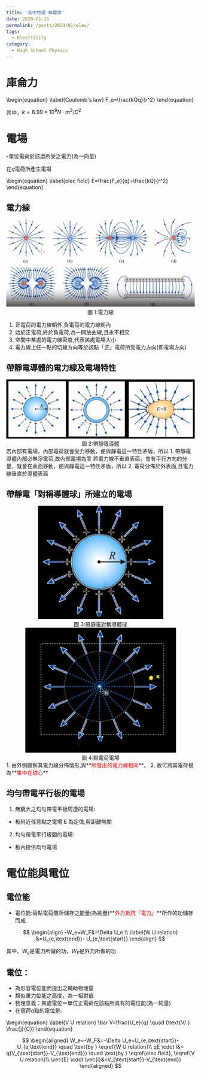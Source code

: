 ```yaml
---
title: '高中物理-靜電學'
date: 2020-01-15
permalink: /posts/2020/01/elec/
tags:
  - Electricity
category:
  - High School Physics
---
```


# 庫侖力

\begin{equation}
\label{Coulomb's law}
F_e=\frac{kQq}{r^2}
\end{equation}

其中，$k=8.99\times 10^9 N\cdot m^2/C^2$

# 電場
-單位電荷於該處所受之電力(為一向量)

在$q$電荷所產生電場

\begin{equation}
\label{elec field}
E=\frac{F_e}{q}=\frac{kQ}{r^2}
\end{equation}

## 電力線
<div style="text-align:center" id="image1"><img src="/images/high_school_physics/elec_1_1.PNG" /><br>圖 1:電力線</div>

1. 正電荷的電力線朝外,負電荷的電力線朝內
2. 始於正電荷,終於負電荷,為一開放曲線,且永不相交
3. 空間中某處的電力線密度,代表該處電場大小
4. 電力線上任一點的切線方向等於該點「正」電荷所受電力方向(即電場方向)

## 帶靜電導體的電力線及電場特性

<div style="text-align:center" id="image2"><img src="/images/high_school_physics/elec_1_2.PNG" /><br>圖 2:帶靜電導體</div>
若內部有電場，內部電荷就會受力移動，便與靜電這一特性矛盾，所以
1. 帶靜電導體內部必無淨電荷,故內部電場為零
若電力線不垂直表面，會有平行方向的分量，就會在表面移動，便與靜電這一特性矛盾，所以
2. 電荷分佈於外表面,且電力線垂直於導體表面

## 帶靜電「對稱導體球」所建立的電場
<div style="text-align:center" id="image3"><img src="/images/high_school_physics/elec_1_3.PNG" /><br>圖 3:帶靜電對稱導體球</div>
<div style="text-align:center" id="image3"><img src="/images/high_school_physics/elec_1_4.PNG" /><br>圖 4:點電荷電場</div>
1. 由外側觀察其電力線分佈情形,與**<span style="color:red">所發出的電力線相同</span>**。
2. 故可將其電荷視為**<span style="color:red">集中在球心</span>**

## 均勻帶電平行板的電場

1. 無窮大之均勻帶電平板周遭的電場:
* 板附近任意點之電場 E 為定值,與距離無關
2. 均勻帶電平行板間的電場:
* 板內提供均勻電場

# 電位能與電位

## 電位能
* 電位能:兩點電荷間所儲存之能量(為純量)**<span style="color:red">外力抵抗「電力」</span>**所作的功儲存而成

$$
\begin{align}
-W_e=W_F&=\Delta U_e \\
\label{W U relation}
&=U_{e,\text{end}}- U_{e,\text{start}}
\end{align}
$$

其中，$W_e$是電力所做的功，$W_F$是外力所做的功

## 電位： 

* 為形容電位能而提出之輔助物理量 
* 類似重力位能之高度，為一相對值 
* 物理意義：某處電位＝單位正電荷在該點所具有的電位能(為一純量)
* 在電荷$q$點的電位是:

\begin{equation}
\label{V U relation}
\bar V=\frac{U_e}{q} \quad (\text{V/ } \frac{j}{C})
\end{equation}


$$
\begin{aligned}
W_e=-W_F&=-\Delta U_e=U_{e,\text{start}}- U_{e,\text{end}} \quad \text{by } \eqref{W U relation}\\
qE \cdot l&= q(V_{\text{start}}-V_{\text{end}})  \quad \text{by } \eqref{elec field}, \eqref{V U relation}\\
\vec{E} \cdot \vec{l}&=V_{\text{start}}-V_{\text{end}}
\end{aligned}
$$